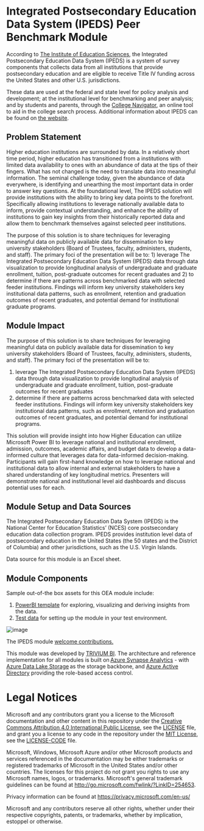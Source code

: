 # Integrated Postsecondary Education Data System (IPEDS) Peer Benchmark Module
According to [The Institute of Education Sciences](https://nces.ed.gov/ipeds/DFR/2021/ReportHTML.aspx?unitid=107460), the Integrated Postsecondary Education Data System (IPEDS) is a system of survey components that collects data from all institutions that provide postsecondary education and are eligible to receive Title IV funding across the United States and other U.S. jurisdictions.

These data are used at the federal and state level for policy analysis and development; at the institutional level for benchmarking and peer analysis; and by students and parents, through the [College Navigator](https://nces.ed.gov/collegenavigator/), an online tool to aid in the college search process. Additional information about IPEDS can be found on [the website](https://nces.ed.gov/ipeds).


## Problem Statement
Higher education institutions are surrounded by data. In a relatively short time period, higher education has transitioned from a institutions with limited data availability to ones with an abundance of data at the tips of their fingers. What has not changed is the need to translate data into meaningful information. The seminal challenge today, given the abundance of data everywhere, is identifying and unearthing the most important data in order to answer key questions. At the foundational level, The IPEDS solution will provide institutions with the ability to bring key data points to the forefront. Specifically allowing institutions to leverage nationally available data to inform, provide contextual understanding, and enhance the ability of institutions to gain key insights from their historically reported data and allow them to benchmark themselves against selected peer institutions. 

The purpose of this solution is to share techniques for leveraging meaningful data on publicly available data for dissemination to key university stakeholders (Board of Trustees, faculty, administers, students, and staff). The primary foci of the presentation will be to: 1) leverage The Integrated Postsecondary Education Data System (IPEDS) data through data visualization to provide longitudinal analysis of undergraduate and graduate enrollment, tuition, post-graduate outcomes for recent graduates and 2) to determine if there are patterns across benchmarked data with selected feeder institutions.  Findings will inform key university stakeholders key institutional data patterns, such as enrollment, retention and graduation outcomes of recent graduates, and potential demand for institutional graduate programs.


## Module Impact
The purpose of this solution is to share techniques for leveraging meaningful data on publicly available data for dissemination to key university stakeholders (Board of Trustees, faculty, administers, students, and staff). The primary foci of the presentation will be to: 
1) leverage The Integrated Postsecondary Education Data System (IPEDS) data through data visualization to provide longitudinal analysis of undergraduate and graduate enrollment, tuition, post-graduate outcomes for recent graduates
2) determine if there are patterns across benchmarked data with selected feeder institutions.  Findings will inform key university stakeholders key institutional data patterns, such as enrollment, retention and graduation outcomes of recent graduates, and potential demand for institutional programs.

This solution will provide insight into how Higher Education can utilize Microsoft Power BI to leverage national and institutional enrollment, admission, outcomes, academic affairs, and budget data to develop a data-informed culture that leverages data for data-informed decision-making.  Participants will gain first-hand knowledge on how to leverage national and institutional data to allow internal and external stakeholders to have a shared understanding of key longitudinal metrics.  Presenters will demonstrate national and institutional level aid dashboards and discuss potential uses for each.

## Module Setup and Data Sources
The Integrated Postsecondary Education Data System (IPEDS) is the National Center for Education Statistics’ (NCES) core postsecondary education data collection program. IPEDS provides institution level data of postsecondary education in the United States (the 50 states and the District of Columbia) and other jurisdictions, such as the U.S. Virgin Islands.

Data source for this module is an Excel sheet.

## Module Components 
Sample out-of-the box assets for this OEA module include: 
1. [PowerBI template](https://github.com/dochines/OpenEduAnalytics/tree/main/modules/IPEDS/powerbi) for exploring, visualizing and deriving insights from the data.
2. [Test data](https://github.com/dochines/OpenEduAnalytics/tree/main/modules/IPEDS/test_data) for setting up the module in your test environment.


![image](https://github.com/dochines/OpenEduAnalytics/blob/4281a8c8ee44d5c8c3f343e6a583c824394e87ea/modules/IPEDS/docs/images/Institution%20Summary.jpg) 

The IPEDS module [welcome contributions.](https://github.com/microsoft/OpenEduAnalytics/blob/main/CONTRIBUTING.md) 

This module was developed by [TRIVIUM BI](https://www.triviumbi.com/). The architecture and reference implementation for all modules is built on [Azure Synapse Analytics](https://azure.microsoft.com/en-us/services/synapse-analytics/) - with [Azure Data Lake Storage](https://docs.microsoft.com/en-us/azure/storage/blobs/data-lake-storage-introduction) as the storage backbone,  and [Azure Active Directory](https://azure.microsoft.com/en-us/services/active-directory/) providing the role-based access control.


# Legal Notices

Microsoft and any contributors grant you a license to the Microsoft documentation and other content
in this repository under the [Creative Commons Attribution 4.0 International Public License](https://creativecommons.org/licenses/by/4.0/legalcode),
see the [LICENSE](LICENSE) file, and grant you a license to any code in the repository under the [MIT License](https://opensource.org/licenses/MIT), see the
[LICENSE-CODE](LICENSE-CODE) file.

Microsoft, Windows, Microsoft Azure and/or other Microsoft products and services referenced in the documentation
may be either trademarks or registered trademarks of Microsoft in the United States and/or other countries.
The licenses for this project do not grant you rights to use any Microsoft names, logos, or trademarks.
Microsoft's general trademark guidelines can be found at http://go.microsoft.com/fwlink/?LinkID=254653.

Privacy information can be found at https://privacy.microsoft.com/en-us/

Microsoft and any contributors reserve all other rights, whether under their respective copyrights, patents,
or trademarks, whether by implication, estoppel or otherwise.
